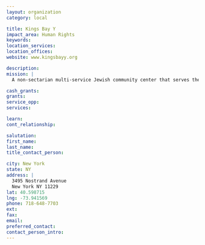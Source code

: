 ```yaml
---
layout: organization
category: local

title: Kings Bay Y
impact_area: Human Rights
keywords: 
location_services: 
location_offices: 
website: www.kingsbayy.org

description: 
mission: |
  A non-sectarian multi-service Jewish community center that serves the Sheepshead Bay, Homecrest, Midwood, Marine Park, Manhattan Beach, Bergen Beach and Mill Basin neighborhoods of Brooklyn. As the largest not-for-profit organization in the area, the Kings Bay Y enjoys a reputation of having offered social, cultural, educational and recreational services to people of all ages since 1952.  Kings Bay Y serves approximately 1,700 people every day and offers programs for toddlers, children, teens, adults and seniors.  Our services include a variety of after school programs, summer camps, preschool, swimming, sports and fitness, Jewish life programming, services for special needs and more.  We serve our community through our three locations in Sheepshead Bay as well as our new location in Windsor Terrace (www.ywindsorterrace.org).  Our staff speaks Russian, Hebrew, Chinese and Spanish.

cash_grants: 
grants: 
service_opp: 
services: 

learn: 
cont_relationship: 

salutation: 
first_name: 
last_name: 
title_contact_person: 

city: New York
state: NY
address: |
  3495 Nostrand Avenue  
  New York NY 11229
lat: 40.598715
lng: -73.941569
phone: 718-648-7703
ext: 
fax: 
email: 
preferred_contact: 
contact_person_intro: 
---
```

